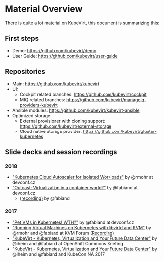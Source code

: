 # Material Overview

There is quite a lot material on KubeVirt, this document is summarizing this:

## First steps

- Demo: https://github.com/kubevirt/demo
- User Guide: https://github.com/kubevirt/user-guide

## Repositories

- Main: https://github.com/kubevirt/kubevirt
- UI:
  - Cockpit related branches: https://github.com/kubevirt/cockpit
  - MIQ related branches: https://github.com/kubevirt/manageiq-providers-kubevirt
- Ansible modules: https://github.com/kubevirt/kubevirt-ansible
- Optimized storage:
  - External provisioner with cloning support: https://github.com/kubevirt/external-storage
  - Cloud native storage provider: https://github.com/kubevirt/gluster-kubernetes

## Slide decks and session recordings

### 2018

- ["Kubernetes Cloud Autoscaler for Isolated Workloads"](https://www.youtube.com/watch?v=BzY2mzeVjrw) by @rmohr at devconf.cz
- ["Outcast: Virtualization in a container world?"](https://www.slideshare.net/FabianDeutsch/outcast-virtualization-in-a-container-world) by @fabiand at devconf.cz
  - [(recording)](https://www.youtube.com/watch?v=avxBRRwRa-8) by @fabiand

### 2017
- ["Pet VMs in Kubernetes! WTH?"](http://redhat.slides.com/fdeutsch/kubevirt-intro-devconf-2017) by @fabiand at devconf.cz
- ["Running Virtual Machines on Kubernetes with libvirtd and KVM"](http://redhat.slides.com/fdeutsch/running-virtual-machines-on-kubernetes-with-libvirt-and-kvm-at-kvm-forum-2017#/) by @rmohr and @fabiand at KVM Forum
  ([Recording](https://www.youtube.com/watch?v=Wh-ejUyuHJ0))
- ["KubeVirt - Kubernetes, Virtualization and Your Future Data Center"](https://www.youtube.com/watch?v=IfuL2rYhMKY) by @iheim and @fabiand at OpenShift Commons Briefing
- ["KubeVirt - Kubernetes, Virtualization and Your Future Data Center"](https://www.youtube.com/watch?v=0dob7KsJizg) by @iheim and @fabiand and KubeCon NA 2017
